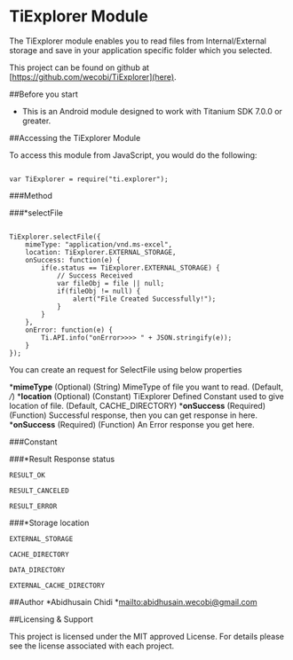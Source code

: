 # TiExplorer Module

The TiExplorer module enables you to read files from Internal/External storage and save in your application specific folder which you selected.

This project can be found on github at [https://github.com/wecobi/TiExplorer](here).

##Before you start

* This is an Android module designed to work with Titanium SDK 7.0.0 or greater.

##Accessing the TiExplorer Module

To access this module from JavaScript, you would do the following:
<pre><code>
var TiExplorer = require("ti.explorer");
</pre></code>

###Method

###*selectFile

<pre><code>
TiExplorer.selectFile({
	mimeType: "application/vnd.ms-excel",
	location: TiExplorer.EXTERNAL_STORAGE,
	onSuccess: function(e) {
		if(e.status == TiExplorer.EXTERNAL_STORAGE) {
			// Success Received
			var fileObj = file || null;
			if(fileObj != null) {
				alert("File Created Successfully!");
			}
		}
	},
	onError: function(e) {
		Ti.API.info("onError>>>> " + JSON.stringify(e));
	}
});
</pre></code>

You can create an request for SelectFile using below properties

*<b>mimeType</b> (Optional) (String) MimeType of file you want to read. (Default, */*)
*<b>location</b> (Optional) (Constant) TiExplorer Defined Constant used to give location of file. (Default, <span>CACHE_DIRECTORY</span>)
*<b>onSuccess</b> (Required) (Function) Successful response, then you can get response in here.
*<b>onSuccess</b> (Required) (Function) An Error response you get here.

###Constant

###*Result Response status
<pre><code>RESULT_OK</pre></code>
<pre><code>RESULT_CANCELED</pre></code>
<pre><code>RESULT_ERROR</pre></code>

###*Storage location
<pre><code>EXTERNAL_STORAGE</pre></code>
<pre><code>CACHE_DIRECTORY</pre></code>
<pre><code>DATA_DIRECTORY</pre></code>
<pre><code>EXTERNAL_CACHE_DIRECTORY</pre></code>

##Author
*Abidhusain Chidi
*[mailto:abidhusain.wecobi@gmail.com](abidhusain.wecobi@gmail.com)

##Licensing & Support

This project is licensed under the MIT approved License. For details please see the license associated with each project.